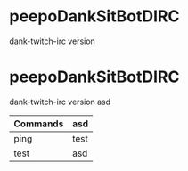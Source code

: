 # peepoDankSitBotDIRC 


dank-twitch-irc version
# peepoDankSitBotDIRC
dank-twitch-irc version
asd


| Commands | asd |
| --- | --- |
| ping | test |
| test | asd |
